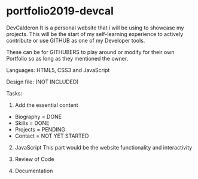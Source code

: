 # portfolio2019-devcal

DevCalderon
It is a personal website that i will be using to showcase my projects. 
This will be the start of my self-learning experience to actively contribute or use GITHUB as one of my Developer tools.

These can be for GITHUBERS to play around or modify for their own Portfolio so as long as they mentioned the owner.

Languages:
HTML5, CSS3 and JavaScript

Design file: (NOT INCLUDED)

Tasks:
1. Add the essential content

 - Biography = DONE
 - Skills = DONE
 - Projects = PENDING
 - Contact = NOT YET STARTED
 
2. JavaScript 
  This part would be the website functionality and interactivity
  
3. Review of Code
4. Documentation
